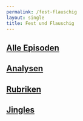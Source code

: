 ```yaml
---
permalink: /fest-flauschig
layout: single
title: Fest und Flauschig
---
```



## [Alle Episoden](alle-episoden)
## [Analysen](analyse)

## [Rubriken](rubriken)
## [Jingles](jingles)



